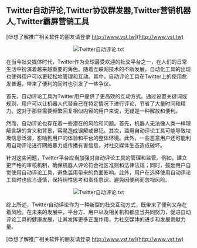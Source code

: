 ## **Twitter自动评论,Twitter协议群发器,Twitter营销机器人,Twitter霸屏营销工具**

[😍想了解推广相关软件的朋友请登录 http://www.vst.tw](http://www.vst.tw)

 <center><img src="https://vst.tw/MP4/tuiguang/png/4.png" alt="Twitter自动评论.txt"></center>

在当今社交媒体时代，Twitter作为全球最受欢迎的社交平台之一，在人们的日常生活中扮演着越来越重要的角色。随着互联网技术的不断发展，自动化工具的出现也使得用户可以更轻松地管理和互动。其中，自动评论工具在Twitter上的使用愈发普遍，带来了便利的同时也引发了一些争议。

首先，自动评论工具为Twitter用户提供了更高效的互动方式。通过设置关键词或规则，用户可以让机器人代替自己在特定情况下进行评论，节省了大量时间和精力。这对于那些需要频繁回复相似内容的用户来说，无疑是一种解放和便利。

然而，自动评论也存在着一些潜在的风险和问题。首先，机器人无法像人类一样理解言辞的含义和背景，容易造成误解或冒犯。其次，滥用自动评论工具可能导致垃圾信息泛滥，影响到用户的体验和平台的整体环境。此外，一些恶意用户还可能利用自动评论进行网络暴力或传播有害信息，对社交媒体生态造成破坏。

针对这些问题，Twitter平台应当加强对自动评论工具的管理和监管。例如，建立更严格的审核机制，确保机器人评论符合社区准则和法律法规；同时，鼓励用户自觉使用自动评论工具，避免滥用带来的负面影响。此外，用户在选择使用自动评论工具时也应当谨慎，保持理性思考和责任意识，避免因便利而忽视风险。

 <center><img src="https://vst.tw/MP4/tuiguang/png/8.png" alt="Twitter自动评论.txt"></center>

综上所述，Twitter自动评论作为一种新型的社交互动方式，既带来了便利又存在着风险。在未来的发展中，平台方、用户以及相关机构都应当共同努力，促进自动评论工具的健康发展，让其发挥更多正面作用，为社交媒体的进步和发展贡献力量。

[😍想了解推广相关软件的朋友请登录 http://www.vst.tw](http://www.vst.tw)



